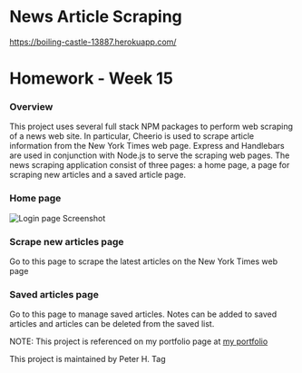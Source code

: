 # News Article Scraping
https://boiling-castle-13887.herokuapp.com/

# Homework - Week 15


### Overview
This project uses several full stack NPM packages to perform web scraping of a news web site. In particular, Cheerio is used to scrape article information from the New York Times web page. Express and Handlebars are used in conjunction with Node.js to serve the scraping web pages. The news scraping application consist of three pages: a home page, a page for scraping new articles and a saved article page.


### Home page

![Login page Screenshot](/images/new-york-times-article-scraper-screenshot.jpg)

### Scrape new articles page
Go to this page to scrape the latest articles on the New York Times web page

### Saved articles page

Go to this page to manage saved articles. Notes can be added to saved articles and articles can be deleted from the saved list.

NOTE: This project is referenced on my portfolio page at [my portfolio](https://phtag.github.io/Updated-portfolio/)


This project is maintained by Peter H. Tag
